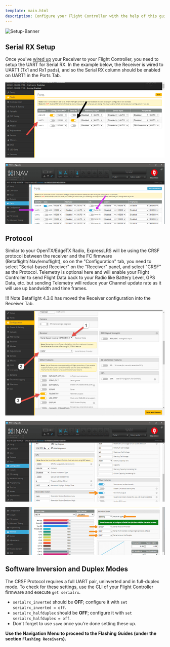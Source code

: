 ```yaml
---
template: main.html
description: Configure your Flight Controller with the help of this guide.
---
```


![Setup-Banner](https://raw.githubusercontent.com/ExpressLRS/ExpressLRS-hardware/master/img/quick-start.png)

## Serial RX Setup

Once you've [wired up](./wiring-up.md) your Receiver to your Flight Controller, you need to setup the UART for Serial RX. In the example below, the Receiver is wired to UART1 (Tx1 and Rx1 pads), and so the Serial RX column should be enabled on UART1 in the Ports Tab.

![Ports Tab](../../assets/images/PortsTab.png)

![INAV Ports](../../assets/images/FC-portsconfig-INAV.png)

## Protocol

Similar to your OpenTX/EdgeTX Radio, ExpressLRS will be using the CRSF protocol between the receiver and the FC firmware (Betaflight/iNav/emuflight), so on the "Configuration" tab, you need to select "Serial-based Receiver" on the "Receiver" panel, and select "CRSF" as the Protocol. Telemetry is optional here and will enable your Flight Controller to send Flight Data back to your Radio like Battery Level, GPS Data, etc. but sending Telemetry will reduce your Channel update rate as it will use up bandwidth and time frames.

!!! Note
    Betaflight 4.3.0 has moved the Receiver configuration into the Receiver Tab.

![Conf Tab](../../assets/images/ConfigurationTab.png)

![INAV Config](../../assets/images/FC-config-INAV.png)

![INAV Config](../../assets/images/FC-rxconfig-INAV.png)

## Software Inversion and Duplex Modes

The CRSF Protocol requires a full UART pair, uninverted and in full-duplex mode. To check for these settings, use the CLI of your Flight Controller firmware and execute `get serialrx`.

- `serialrx_inverted` should be **OFF**; configure it with `set serialrx_inverted = off`.
- `serialrx_halfduplex` should be **OFF**; configure it with `set serialrx_halfduplex = off`.
- Don't forget to use `save` once you're done setting these up.

**Use the Navigation Menu to proceed to the Flashing Guides (under the section `Flashing Receivers`).**